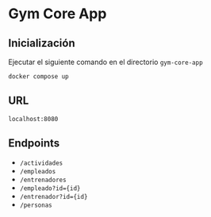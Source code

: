# Gym Core App

## Inicialización

Ejecutar el siguiente comando en el directorio `gym-core-app`

```
docker compose up
```

## URL

`localhost:8080`

## Endpoints

- `/actividades`
- `/empleados`
- `/entrenadores`
- `/empleado?id={id}`
- `/entrenador?id={id}`
- `/personas`
